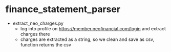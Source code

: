 # finance_statement_parser

- extract_neo_charges.py
    - log into profile on https://member.neofinancial.com/login and extract charges there
    - charges are extracted as a string, so we clean and save as csv, function returns the csv
